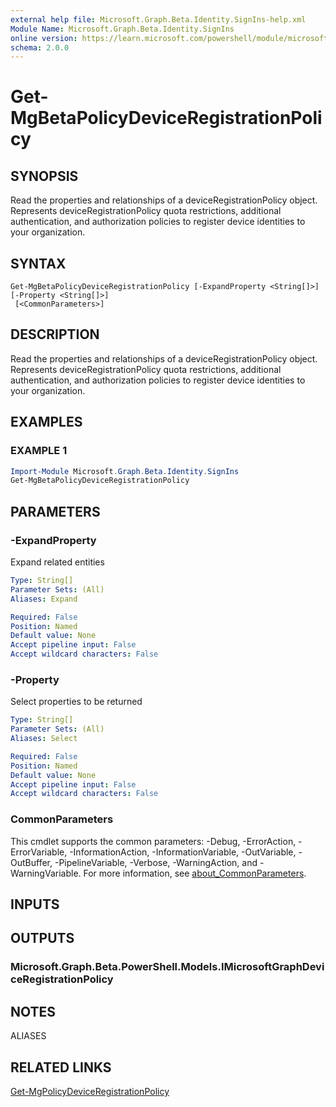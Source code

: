 ```yaml
---
external help file: Microsoft.Graph.Beta.Identity.SignIns-help.xml
Module Name: Microsoft.Graph.Beta.Identity.SignIns
online version: https://learn.microsoft.com/powershell/module/microsoft.graph.beta.identity.signins/get-mgbetapolicydeviceregistrationpolicy
schema: 2.0.0
---
```


# Get-MgBetaPolicyDeviceRegistrationPolicy

## SYNOPSIS
Read the properties and relationships of a deviceRegistrationPolicy object.
Represents deviceRegistrationPolicy quota restrictions, additional authentication, and authorization policies to register device identities to your organization.

## SYNTAX

```
Get-MgBetaPolicyDeviceRegistrationPolicy [-ExpandProperty <String[]>] [-Property <String[]>]
 [<CommonParameters>]
```

## DESCRIPTION
Read the properties and relationships of a deviceRegistrationPolicy object.
Represents deviceRegistrationPolicy quota restrictions, additional authentication, and authorization policies to register device identities to your organization.

## EXAMPLES

### EXAMPLE 1
```powershell
Import-Module Microsoft.Graph.Beta.Identity.SignIns
Get-MgBetaPolicyDeviceRegistrationPolicy
```

## PARAMETERS

### -ExpandProperty
Expand related entities

```yaml
Type: String[]
Parameter Sets: (All)
Aliases: Expand

Required: False
Position: Named
Default value: None
Accept pipeline input: False
Accept wildcard characters: False
```

### -Property
Select properties to be returned

```yaml
Type: String[]
Parameter Sets: (All)
Aliases: Select

Required: False
Position: Named
Default value: None
Accept pipeline input: False
Accept wildcard characters: False
```

### CommonParameters
This cmdlet supports the common parameters: -Debug, -ErrorAction, -ErrorVariable, -InformationAction, -InformationVariable, -OutVariable, -OutBuffer, -PipelineVariable, -Verbose, -WarningAction, and -WarningVariable. For more information, see [about_CommonParameters](http://go.microsoft.com/fwlink/?LinkID=113216).

## INPUTS

## OUTPUTS

### Microsoft.Graph.Beta.PowerShell.Models.IMicrosoftGraphDeviceRegistrationPolicy
## NOTES

ALIASES

## RELATED LINKS
[Get-MgPolicyDeviceRegistrationPolicy](/powershell/module/Microsoft.Graph.Identity.SignIns/Get-MgPolicyDeviceRegistrationPolicy?view=graph-powershell-v1.0)
